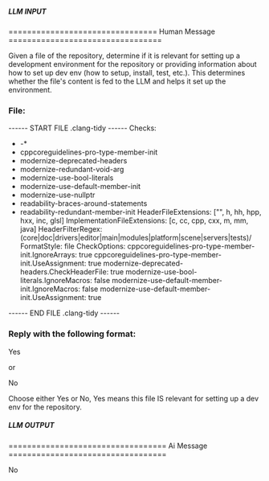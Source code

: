 ##### LLM INPUT #####
================================ Human Message =================================

Given a file of the repository, determine if it is relevant for setting up a development environment for the repository or providing information about how to set up dev env (how to setup, install, test, etc.). This determines whether the file's content is fed to the LLM and helps it set up the environment.

### File:
------ START FILE .clang-tidy ------
Checks:
  - -*
  - cppcoreguidelines-pro-type-member-init
  - modernize-deprecated-headers
  - modernize-redundant-void-arg
  - modernize-use-bool-literals
  - modernize-use-default-member-init
  - modernize-use-nullptr
  - readability-braces-around-statements
  - readability-redundant-member-init
HeaderFileExtensions: ["", h, hh, hpp, hxx, inc, glsl]
ImplementationFileExtensions: [c, cc, cpp, cxx, m, mm, java]
HeaderFilterRegex: (core|doc|drivers|editor|main|modules|platform|scene|servers|tests)/
FormatStyle: file
CheckOptions:
  cppcoreguidelines-pro-type-member-init.IgnoreArrays: true
  cppcoreguidelines-pro-type-member-init.UseAssignment: true
  modernize-deprecated-headers.CheckHeaderFile: true
  modernize-use-bool-literals.IgnoreMacros: false
  modernize-use-default-member-init.IgnoreMacros: false
  modernize-use-default-member-init.UseAssignment: true

------ END FILE .clang-tidy ------

### Reply with the following format:

<rel>Yes</rel>

or

<rel>No</rel>

Choose either Yes or No, Yes means this file IS relevant for setting up a dev env for the repository.

##### LLM OUTPUT #####
================================== Ai Message ==================================

<rel>No</rel>